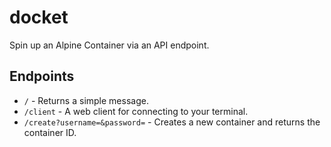 # docket

Spin up an Alpine Container via an API endpoint.

## Endpoints

- `/` - Returns a simple message.
- `/client` - A web client for connecting to your terminal.
- `/create?username=&password=` - Creates a new container and returns the container ID.
